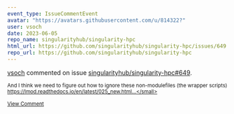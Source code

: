 ```yaml
---
event_type: IssueCommentEvent
avatar: "https://avatars.githubusercontent.com/u/814322?"
user: vsoch
date: 2023-06-05
repo_name: singularityhub/singularity-hpc
html_url: https://github.com/singularityhub/singularity-hpc/issues/649
repo_url: https://github.com/singularityhub/singularity-hpc
---
```


<a href='https://github.com/vsoch' target='_blank'>vsoch</a> commented on issue <a href='https://github.com/singularityhub/singularity-hpc/issues/649' target='_blank'>singularityhub/singularity-hpc#649</a>.

<small>And I think we need to figure out how to ignore these non-modulefiles (the wrapper scripts) https://lmod.readthedocs.io/en/latest/025_new.html...</small>

<a href='https://github.com/singularityhub/singularity-hpc/issues/649' target='_blank'>View Comment</a>